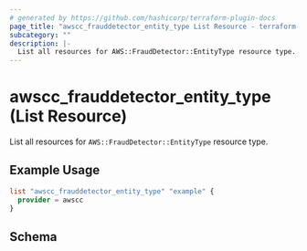 ```yaml
---
# generated by https://github.com/hashicorp/terraform-plugin-docs
page_title: "awscc_frauddetector_entity_type List Resource - terraform-provider-awscc"
subcategory: ""
description: |-
  List all resources for AWS::FraudDetector::EntityType resource type.
---
```


# awscc_frauddetector_entity_type (List Resource)

List all resources for `AWS::FraudDetector::EntityType` resource type.

## Example Usage

```terraform
list "awscc_frauddetector_entity_type" "example" {
  provider = awscc
}
```

<!-- schema generated by tfplugindocs -->
## Schema
